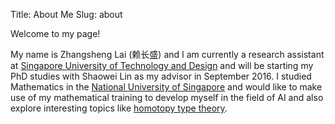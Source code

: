 Title: About Me
Slug: about

Welcome to my page!

My name is Zhangsheng Lai (赖长盛) and I am currently a research assistant at [Singapore University of Technology and Design](http://www.sutd.edu.sg/) and will be starting my PhD studies with Shaowei Lin as my advisor in September 2016. I studied Mathematics in the [National University of Singapore](http://www.nus.edu.sg/) and would like to make use of my mathematical training to develop myself in the field of AI and also explore interesting topics like [homotopy type theory](https://homotopytypetheory.org/).
